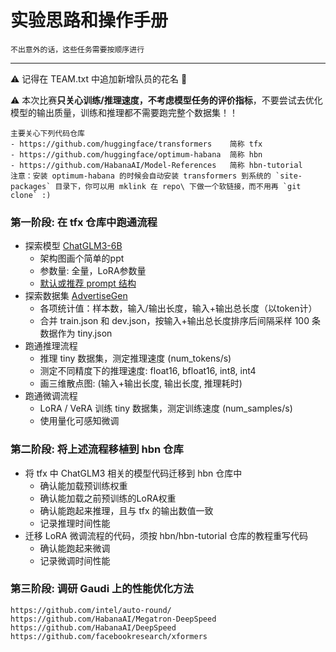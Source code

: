 # 实验思路和操作手册

    不出意外的话，这些任务需要按顺序进行

----

⚠ 记得在 TEAM.txt 中追加新增队员的花名 🎉  

⚠ 本次比赛**只关心训练/推理速度，不考虑模型任务的评价指标**，不要尝试去优化模型的输出质量，训练和推理都不需要跑完整个数据集！！

```
主要关心下列代码仓库
- https://github.com/huggingface/transformers    简称 tfx
- https://github.com/huggingface/optimum-habana  简称 hbn
- https://github.com/HabanaAI/Model-References   简称 hbn-tutorial
注意：安装 optimum-habana 的时候会自动安装 transformers 到系统的 `site-packages` 目录下，你可以用 mklink 在 repo\ 下做一个软链接，而不用再 `git clone` :)
```

### 第一阶段: 在 tfx 仓库中跑通流程

- 探索模型 [ChatGLM3-6B](https://huggingface.co/THUDM/chatglm3-6b)
  - 架构图画个简单的ppt
  - 参数量: 全量，LoRA参数量
  - [默认或推荐 prompt 结构](https://github.com/THUDM/ChatGLM3/blob/main/PROMPT.md)
- 探索数据集 [AdvertiseGen](https://huggingface.co/datasets/shibing624/AdvertiseGen)
  - 各项统计值：样本数，输入/输出长度，输入+输出总长度（以token计）
  - 合并 train.json 和 dev.json，按输入+输出总长度排序后间隔采样 100 条数据作为 tiny.json
- 跑通推理流程
  - 推理 tiny 数据集，测定推理速度 (num_tokens/s)
  - 测定不同精度下的推理速度: float16, bfloat16, int8, int4
  - 画三维散点图: (输入+输出长度, 输出长度, 推理耗时)
- 跑通微调流程
  - LoRA / VeRA 训练 tiny 数据集，测定训练速度 (num_samples/s)
  - 使用量化可感知微调


### 第二阶段: 将上述流程移植到 hbn 仓库

- 将 tfx 中 ChatGLM3 相关的模型代码迁移到 hbn 仓库中
  - 确认能加载预训练权重
  - 确认能加载之前预训练的LoRA权重
  - 确认能跑起来推理，且与 tfx 的输出数值一致
  - 记录推理时间性能
- 迁移 LoRA 微调流程的代码，须按 hbn/hbn-tutorial 仓库的教程重写代码
  - 确认能跑起来微调
  - 记录微调时间性能


### 第三阶段: 调研 Gaudi 上的性能优化方法

```
https://github.com/intel/auto-round/
https://github.com/HabanaAI/Megatron-DeepSpeed
https://github.com/HabanaAI/DeepSpeed
https://github.com/facebookresearch/xformers
```
